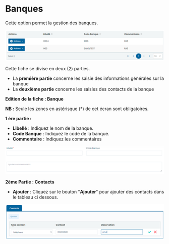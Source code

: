 # Banques



Cette option permet la gestion des banques.

![](../../../.gitbook/assets/banque1.PNG)

Cette fiche se divise en deux (2) parties.

* &#x20;La **première partie** concerne les saisie des informations générales sur la banque
* La **deuxième partie** concerne les saisies des contacts de la banque

**Edition de la fiche : Banque**&#x20;

**NB :** Seule les zones en astérisque (\*) de cet écran sont obligatoires.

**1 ère partie :**

* **Libellé** : Indiquez le nom de la banque.
* **Code Banque** : Indiquez le code de la banque.
* **Commentaire** : Indiquez les commentaires

![](../../../.gitbook/assets/banque2.PNG)

**2ème Partie :  Contacts**

* **Ajouter** : Cliquez sur le bouton "**Ajouter**" pour ajouter des contacts dans le tableau ci dessous.

![](../../../.gitbook/assets/comptebancaire3.PNG)
